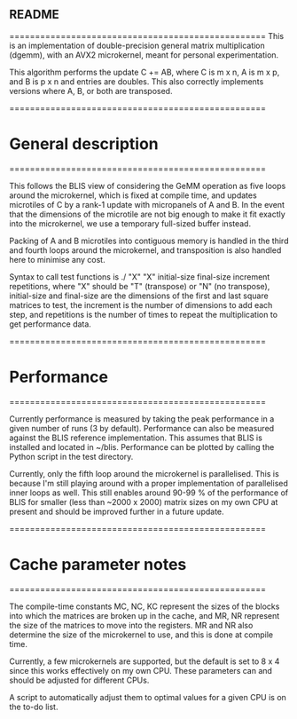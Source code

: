 ## README ##
==================================================
This is an implementation of double-precision general matrix multiplication (dgemm), with an AVX2 microkernel,
meant for personal experimentation. 

This algorithm performs the update C += AB, where C is m x n, A is m x p, and B is p x n and entries are doubles.
This also correctly implements versions where A, B, or both are transposed.

==================================================
# General description #
==================================================

This follows the BLIS view of considering the GeMM operation as five loops around the microkernel, which is fixed at
compile time, and updates microtiles of C by a rank-1 update with micropanels of A and B. In the event that the 
dimensions of the microtile are not big enough to make it fit exactly into the microkernel, we use a temporary
full-sized buffer instead. 

Packing of A and B microtiles into contiguous memory is handled in the third and fourth loops around the microkernel,
and transposition is also handled here to minimise any cost.

Syntax to call test functions is ./<test-function> "X" "X" initial-size final-size increment repetitions, where "X"
should be "T" (transpose) or "N" (no transpose), initial-size and final-size are the dimensions of the first and last
square matrices to test, the increment is the number of dimensions to add each step, and repetitions is the number of 
times to repeat the multiplication to get performance data.

==================================================
# Performance #
==================================================

Currently performance is measured by taking the peak performance in a given number of runs (3 by default). Performance
can also be measured against the BLIS reference implementation. This assumes that BLIS is installed and located in
~/blis. Performance can be plotted by calling the Python script in the test directory.

Currently, only the fifth loop around the microkernel is parallelised. This is because I'm still playing around with
a proper implementation of parallelised inner loops as well. This still enables around 90-99 % of the performance of BLIS
for smaller (less than ~2000 x 2000) matrix sizes on my own CPU at present and should be improved further in a future update.

==================================================
# Cache parameter notes #
==================================================

The compile-time constants MC, NC, KC represent the sizes of the blocks into which the matrices are broken up in the 
cache, and MR, NR represent the size of the matrices to move into the registers. MR and NR also determine the size of
the microkernel to use, and this is done at compile time. 

Currently, a few microkernels are supported, but the default is set to 8 x 4 since this works effectively on my own CPU.
These parameters can and should be adjusted for different CPUs. 

A script to automatically adjust them to optimal values for a given CPU is on the to-do list.
